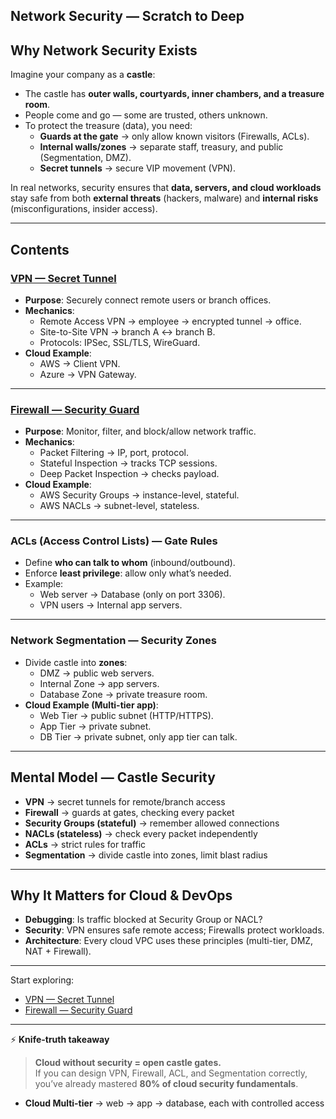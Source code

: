 ## Network Security — Scratch to Deep  

## Why Network Security Exists  
Imagine your company as a **castle**:  

- The castle has **outer walls, courtyards, inner chambers, and a treasure room**.  
- People come and go — some are trusted, others unknown.  
- To protect the treasure (data), you need:  
  - **Guards at the gate** → only allow known visitors (Firewalls, ACLs).  
  - **Internal walls/zones** → separate staff, treasury, and public (Segmentation, DMZ).  
  - **Secret tunnels** → secure VIP movement (VPN).  

In real networks, security ensures that **data, servers, and cloud workloads** stay safe from both **external threats** (hackers, malware) and **internal risks** (misconfigurations, insider access).  

---

## Contents  

### [ VPN — Secret Tunnel](./VPN/README.md)  
- **Purpose**: Securely connect remote users or branch offices.  
- **Mechanics**:  
  - Remote Access VPN → employee → encrypted tunnel → office.  
  - Site-to-Site VPN → branch A ↔ branch B.  
  - Protocols: IPSec, SSL/TLS, WireGuard.  
- **Cloud Example**:  
  - AWS → Client VPN.  
  - Azure → VPN Gateway.  

---

### [ Firewall — Security Guard](./Firewall/README.md)  
- **Purpose**: Monitor, filter, and block/allow network traffic.  
- **Mechanics**:  
  - Packet Filtering → IP, port, protocol.  
  - Stateful Inspection → tracks TCP sessions.  
  - Deep Packet Inspection → checks payload.  
- **Cloud Example**:  
  - AWS Security Groups → instance-level, stateful.  
  - AWS NACLs → subnet-level, stateless.  

---

### ACLs (Access Control Lists) — Gate Rules  
- Define **who can talk to whom** (inbound/outbound).  
- Enforce **least privilege**: allow only what’s needed.  
- Example:  
  - Web server → Database (only on port 3306).  
  - VPN users → Internal app servers.  

---

### Network Segmentation — Security Zones  
- Divide castle into **zones**:  
  - DMZ → public web servers.  
  - Internal Zone → app servers.  
  - Database Zone → private treasure room.  
- **Cloud Example (Multi-tier app)**:  
  - Web Tier → public subnet (HTTP/HTTPS).  
  - App Tier → private subnet.  
  - DB Tier → private subnet, only app tier can talk.  

---

## Mental Model — Castle Security  

- **VPN** → secret tunnels for remote/branch access  
- **Firewall** → guards at gates, checking every packet  
- **Security Groups (stateful)** → remember allowed connections  
- **NACLs (stateless)** → check every packet independently  
- **ACLs** → strict rules for traffic  
- **Segmentation** → divide castle into zones, limit blast radius  

---

## Why It Matters for Cloud & DevOps  
- **Debugging**: Is traffic blocked at Security Group or NACL?  
- **Security**: VPN ensures safe remote access; Firewalls protect workloads.  
- **Architecture**: Every cloud VPC uses these principles (multi-tier, DMZ, NAT + Firewall).  

---

Start exploring:  
- [VPN — Secret Tunnel](./VPN/README.md)  
- [Firewall — Security Guard](./Firewall/README.md)  

---

⚡ **Knife-truth takeaway**  
> **Cloud without security = open castle gates.**  
If you can design VPN, Firewall, ACL, and Segmentation correctly, you’ve already mastered **80% of cloud security fundamentals**.  

- **Cloud Multi-tier** → web → app → database, each with controlled access  

